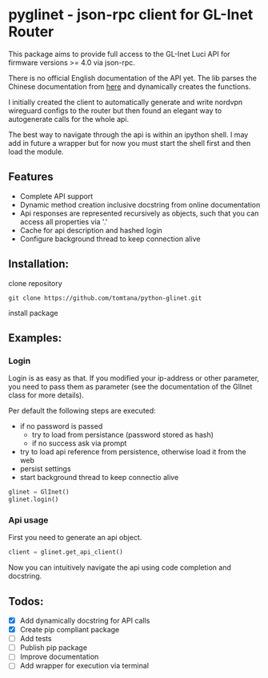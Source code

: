 # pyglinet - json-rpc client for GL-Inet Router
This package aims to provide full access to the GL-Inet Luci API for firmware versions >= 4.0 via json-rpc. 

There is no official English documentation of the API yet. The lib parses the Chinese documentation from [here](https://dev.gl-inet.cn/docs/api_docs_page)  and dynamically 
creates the functions.

I initially created the client to automatically generate and write nordvpn wireguard configs to the router but then
found an elegant way to autogenerate calls for the whole api. 

The best way to navigate through the api is within an ipython shell. I may add in future a wrapper but for now you must
start the shell first and then load the module.

## Features
- Complete API support
- Dynamic method creation inclusive docstring from online documentation
- Api responses are represented recursively as objects, such that you can access all properties via '.'
- Cache for api description and hashed login
- Configure background thread to keep connection alive


## Installation:
clone repository
```
git clone https://github.com/tomtana/python-glinet.git
```
install package

## Examples:

### Login
Login is as easy as that. If you modified your ip-address or other parameter, 
you need to pass them as parameter (see the documentation of the GlInet class for more details).

Per default the following steps are executed:
- if no password is passed
  - try to load from persistance (password stored as hash)
  - if no success ask via prompt
- try to load api reference from persistence, otherwise load it from the web
- persist settings
- start background thread to keep connectio alive

```python
glinet = GlInet()
glinet.login()
```

### Api usage
First you need to generate an api object.
```python
client = glinet.get_api_client()
```
Now you can intuitively navigate the api using code completion and docstring. 



## Todos:
- [x] Add dynamically docstring for API calls
- [x] Create pip compliant package
- [ ] Add tests
- [ ] Publish pip package
- [ ] Improve documentation
- [ ] Add wrapper for execution via terminal
